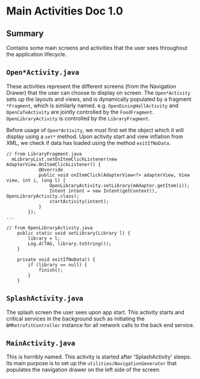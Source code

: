 # Main Activities Doc 1.0

## Summary

Contains some main screens and activities that the user sees throughout the application lifecycle.


## `Open*Activity.java`

These activities represent the different screens (from the Navigation Drawer) that the user can choose
to display on screen. The `Open*Activity` sets up the layouts and views, and is dynamically populated by
a fragment `*Fragment`, which is similarly named. e.g. `OpenDiningHallActivity` and `OpenCafeActivity` are
jointly controlled by the `FoodFragment`. `OpenLibraryActivity` is controlled by the `LibraryFragment`.

Before usage of `Open*Activity`, we must first set the object which it will display using a `set*` method.
Upon activity start and view inflation from XML, we check if data has loaded using the method `exitIfNoData`.


```
// from LibraryFragment.java
  mLibraryList.setOnItemClickListener(new AdapterView.OnItemClickListener() {
            @Override
            public void onItemClick(AdapterView<?> adapterView, View view, int i, long l) {
                OpenLibraryActivity.setLibrary(mAdapter.getItem(i));
                Intent intent = new Intent(getContext(), OpenLibraryActivity.class);
                startActivity(intent);
            }
        });
...

// from OpenLibraryActivity.java
    public static void setLibrary(Library l) {
        library = l;
        Log.d(TAG, library.toString());
    }

    private void exitIfNoData() {
        if (library == null) {
            finish();
        }
    }
```


## `SplashActivity.java`


The splash screen the user sees upon app start. This activity starts and critical services in the background
such as initiating the `BMRetrofitController` instance for all network calls to the back end service.


## `MainActivity.java`


This is horribly named. This activity is started after 'SplashActivity' sleeps. Its main purpose is to
set up the `utilities/NavigationGenerator` that populates the navigation drawer on the left side of the
screen.
